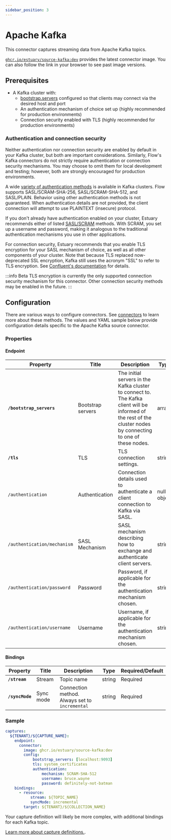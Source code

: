 ```yaml
---
sidebar_position: 3
---
```

# Apache Kafka

This connector captures streaming data from Apache Kafka topics.

[`ghcr.io/estuary/source-kafka:dev`](https://github.com/estuary/connectors/pkgs/container/source-kafka) provides the latest connector image. You can also follow the link in your browser to see past image versions.

## Prerequisites

* A Kafka cluster with:
  * [bootstrap.servers](https://kafka.apache.org/documentation/#producerconfigs_bootstrap.servers) configured so that clients may connect via the desired host and port
  * An authentication mechanism of choice set up (highly recommended for production environments)
  * Connection security enabled with TLS (highly recommended for production environments)

### Authentication and connection security

Neither authentication nor connection security are enabled by default in your Kafka cluster, but both are important considerations.
Similarly, Flow's Kafka connectors do not strictly require authentication or connection security mechanisms.
You may choose to omit them for local development and testing; however, both are strongly encouraged for production environments.

A wide [variety of authentication methods](https://kafka.apache.org/documentation/#security_overview) is available in Kafka clusters.
Flow supports SASL/SCRAM-SHA-256, SASL/SCRAM-SHA-512, and SASL/PLAIN. Behavior using other authentication methods is not guaranteed.
When authentication details are not provided, the client connection will attempt to use PLAINTEXT (insecure) protocol.

If you don't already have authentication enabled on your cluster, Estuary recommends either of listed [SASL/SCRAM](https://kafka.apache.org/documentation/#security_sasl_scram) methods.
With SCRAM, you set up a username and password, making it analogous to the traditional authentication mechanisms
you use in other applications.

For connection security, Estuary recommends that you enable TLS encryption for your SASL mechanism of choice,
as well as all other components of your cluster.
Note that because TLS replaced now-deprecated SSL encryption, Kafka still uses the acronym "SSL" to refer to TLS encryption.
See [Confluent's documentation](https://docs.confluent.io/platform/current/kafka/authentication_ssl.html) for details.

:::info Beta
TLS encryption is currently the only supported connection security mechanism for this connector.
Other connection security methods may be enabled in the future.
:::

## Configuration

There are various ways to configure connectors. See [connectors](../../../concepts/connectors.md#using-connectors) to learn more about these methods. The values and YAML sample below provide configuration details specific to the Apache Kafka source connector.

### Properties

#### Endpoint

| Property | Title | Description | Type | Required/Default |
|---|---|---|---|---|
| **`/bootstrap_servers`** | Bootstrap servers | The initial servers in the Kafka cluster to connect to. The Kafka client will be informed of the rest of the cluster nodes by connecting to one of these nodes. | array | Required |
| **`/tls`**| TLS | TLS connection settings. | string | `"system_certificates"` |
| `/authentication`| Authentication | Connection details used to authenticate a client connection to Kafka via SASL. | null, object | |
| `/authentication/mechanism` | SASL Mechanism | SASL mechanism describing how to exchange and authenticate client servers. | string |  |
| `/authentication/password` | Password | Password, if applicable for the authentication mechanism chosen. | string | |
| `/authentication/username` | Username | Username, if applicable for the authentication mechanism chosen. | string | |

#### Bindings

| Property | Title | Description | Type | Required/Default |
|-------|------|------|---------| --------|
| **`/stream`** | Stream | Topic name | string | Required |
| **`/syncMode`** | Sync mode | Connection method. Always set to `incremental` | string | Required |

### Sample
```yaml
captures:
  ${TENANT}/${CAPTURE_NAME}:
    endpoint:
      connector:
        image: ghcr.io/estuary/source-kafka:dev
        config:
            bootstrap_servers: [localhost:9093]
            tls: system_certificates
            authentication:
                mechanism: SCRAM-SHA-512
                username: bruce.wayne
                password: definitely-not-batman
    bindings:
      - resource:
           stream: ${TOPIC_NAME}
           syncMode: incremental
        target: ${TENANT}/${COLLECTION_NAME}
```

Your capture definition will likely be more complex, with additional bindings for each Kafka topic.

[Learn more about capture definitions.](../../../concepts/captures.md#pull-captures).